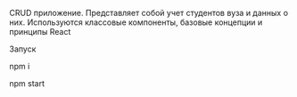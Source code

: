 CRUD приложение. Представляет собой учет студентов вуза и данных о них. Используются классовые компоненты, базовые концепции и принципы React


Запуск

npm i

npm start















